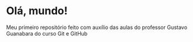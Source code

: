 # Olá, mundo!
Meu primeiro repositório feito com auxílio das aulas do professor Gustavo Guanabara do curso Git e GitHub
 
